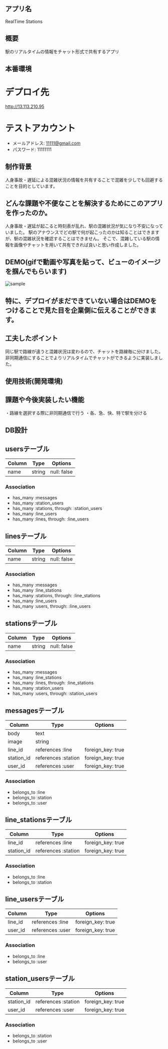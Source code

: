 ## アプリ名
RealTime Stations

## 概要
駅のリアルタイムの情報をチャット形式で共有するアプリ

## 本番環境
# デプロイ先
http://13.113.210.95
# テストアカウント
* メールアドレス: 11111@gmail.com
* パスワード: 11111111

## 制作背景
人身事故・遅延による混雑状況の情報を共有することで混雑を少しでも回避することを目的としています。

## どんな課題や不便なことを解決するためにこのアプリを作ったのか。
人身事故・遅延が起こると時刻表が乱れ、駅の混雑状況が気になり不安になっていました。
駅のアナウンスでどの駅で何が起こったのかは知ることはできますが、駅の混雑状況を確認することはできません。
そこで、混雑している駅の情報を画像やチャットを用いて共有できれば良いと思い作成しました。

## DEMO(gifで動画や写真を貼って、ビューのイメージを掴んでもらいます)
![sample](https://user-images.githubusercontent.com/58354561/77867726-72bcc200-7273-11ea-8de4-69ab9e2db7ad.gif)

## 特に、デプロイがまだできていない場合はDEMOをつけることで見た目を企業側に伝えることができます。
## 工夫したポイント
同じ駅で路線が違うと混雑状況は変わるので、チャットを路線毎に分けました。
非同期通信にすることでよりリアルタイムでチャットができるように実装しました。

## 使用技術(開発環境)
## 課題や今後実装したい機能
・路線を選択する際に非同期通信で行う
・各、急、快、特で駅を分ける

## DB設計
## usersテーブル
|Column|Type|Options|
|------|----|-------|
|name|string|null: false|

### Association
- has_many :messages
- has_many :station_users
- has_many :stations, through: :station_users
- has_many :line_users
- has_many :lines, through: :line_users

## linesテーブル
|Column|Type|Options|
|------|----|-------|
|name|string|null: false|

### Association
- has_many :messages
- has_many :line_stations
- has_many :stations, through: :line_stations
- has_many :line_users
- has_many :users, through: :line_users

## stationsテーブル
|Column|Type|Options|
|------|----|-------|
|name|string|null: false|

### Association
- has_many :messages
- has_many :line_stations
- has_many :lines, through: :line_stations
- has_many :station_users
- has_many :users, through: :station_users

## messagesテーブル
|Column|Type|Options|
|------|----|-------|
|body|text||
|image|string||
|line_id|references :line|foreign_key: true|
|station_id|references :station|foreign_key: true|
|user_id|references :user|foreign_key: true|

### Association
- belongs_to :line
- belongs_to :station
- belongs_to :user

## line_stationsテーブル
|Column|Type|Options|
|------|----|-------|
|line_id|references :line|foreign_key: true|
|station_id|references :station|foreign_key: true|

### Association
- belongs_to :line
- belongs_to :station

## line_usersテーブル
|Column|Type|Options|
|------|----|-------|
|line_id|references :line|foreign_key: true|
|user_id|references :user|foreign_key: true|

### Association
- belongs_to :line
- belongs_to :user

## station_usersテーブル
|Column|Type|Options|
|------|----|-------|
|station_id|references :station|foreign_key: true|
|user_id|references :user|foreign_key: true|

### Association
- belongs_to :station
- belongs_to :user